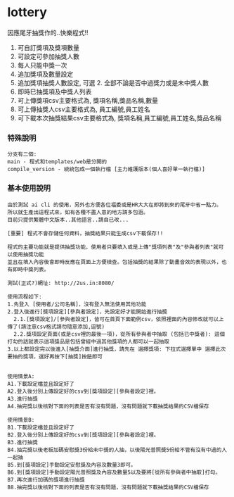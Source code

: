 # lottery
因應尾牙抽獎作的..快樂程式!! 


1. 可自訂獎項及獎項數量
2. 可設定可參加抽獎人數
3. 每人只能中獎一次
4. 追加獎項及數量設定
5. 追加獎項抽獎人數設定, 可選 2. 全部不論是否中過獎力或是未中獎人數
6. 即時巳抽獎項及中獎人列表
7. 可上傳獎項csv主要格式為, 獎項名稱,獎品名稱,數量
8. 可上傳抽獎人csv主要格式為, 員工編號,員工姓名
9. 可下載本次抽獎結果csv主要格式為, 獎項名稱,員工編號,員工姓名,獎品名稱


### 特殊說明

```
分支有二個:
main - 程式和templates/web是分開的
compile_version - 統統包成一個執行檔 [主力維護版本(個人喜好單一執行檔)]
```

### 基本使用說明

```
由於測試 ai cli 的使用，另外也方便各位福委或是HR大大在即將到來的尾牙中省一點力。
所以就生產出這程式來，如有各種不盡人意的地方請多包涵。
目前只提供繁體中文版本..其他語言..請自已改...

[重要] 程式不會存儲任何資料，抽獎結果只能生成csv下載保存!!

程式的主要功能就是提供抽獎功能，使用者只要填入或是上傳"獎項列表"及"參與者列表"就可以使用抽獎功能
並且在填入內容後會即時反應在頁面上方便檢查。包括抽獎的結果除了動畫音效的表現以外，也有即時中獎列表。

測試(正式?)網址: http://2us.in:8080/

使用流程如下:
1.先登入 [使用者/公司名稱]，沒有登入無法使用其他功能
2.登入後進行[獎項設定][參與者設定]，先設定好才能開始進行抽獎
  2.1.[獎項設定]/[參與者設定]，皆可在首頁下面範例csv，依照裡面的內容修改就可以上傳了(請注意csv格式請勿隨意添加,逗號)
  2.2.獎項設定頁面(或是csv裡的最後一項)，從所有參與者中抽取 (包括已中獎者): 這個打勾的話就表示這項獎品是包括曾經中過其他獎項的人都可以一起抽取
3.以上都設定完以後進入[抽獎介面]進行抽獎，請先在 選擇獎項: 下拉式選擇單中 選擇此次要抽的獎項，選好再按下[抽獎]按鈕即可


使用情景A:
A1.下載設定檔並且設定好了
A2.登入後分別上傳設定好的csv到[獎項設定][參與者設定]裡。
A3.進行抽獎
A4.抽完獎以後核對下面的列表是否有沒有問題，沒有問題就下載抽獎結果的CSV檔保存

使用情景B:
B1.下載設定檔並且設定好了
B2.登入後分別上傳設定好的csv到[獎項設定][參與者設定]裡。
B3.進行抽獎
B4.抽完獎以後老板加碼安慰獎3份給未中獎的人抽，以後陽光普照獎5份給不管有沒有中過的人一起抽
B5.到[獎項設定]手動設定安慰獎及內容及數量3即可。
B6.到[獎項設定]手動設定陽光普照獎及內容及數量5以及要將[從所有參與者中抽取]打勾。
B7.再次進行加碼的獎項進行抽獎
B8.抽完獎以後核對下面的列表是否有沒有問題，沒有問題就下載抽獎結果的CSV檔保存
```